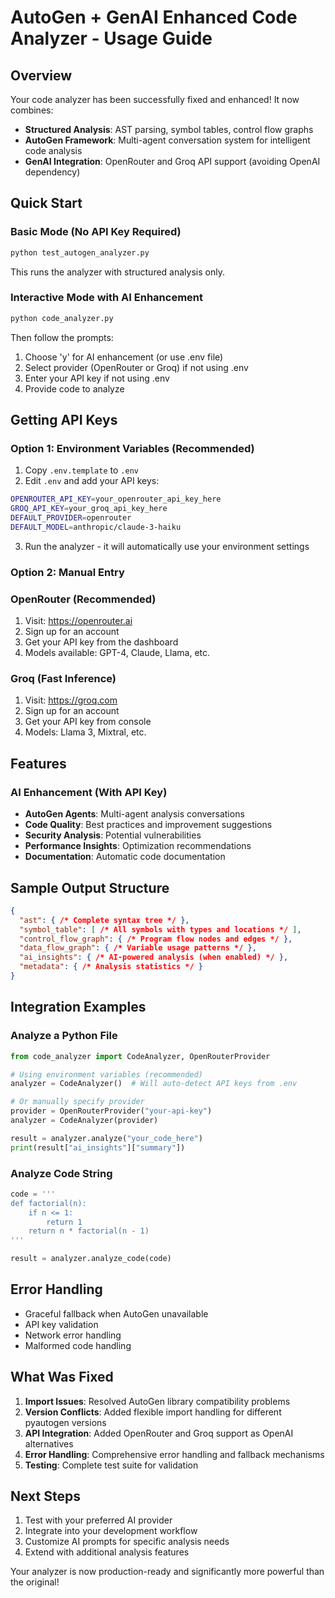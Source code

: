 # AutoGen + GenAI Enhanced Code Analyzer - Usage Guide

## Overview
Your code analyzer has been successfully fixed and enhanced! It now combines:
- **Structured Analysis**: AST parsing, symbol tables, control flow graphs
- **AutoGen Framework**: Multi-agent conversation system for intelligent code analysis
- **GenAI Integration**: OpenRouter and Groq API support (avoiding OpenAI dependency)

## Quick Start

### Basic Mode (No API Key Required)
```bash
python test_autogen_analyzer.py
```
This runs the analyzer with structured analysis only.

### Interactive Mode with AI Enhancement
```bash
python code_analyzer.py
```
Then follow the prompts:
1. Choose 'y' for AI enhancement (or use .env file)
2. Select provider (OpenRouter or Groq) if not using .env
3. Enter your API key if not using .env
4. Provide code to analyze

## Getting API Keys

### Option 1: Environment Variables (Recommended)
1. Copy `.env.template` to `.env`
2. Edit `.env` and add your API keys:
```bash
OPENROUTER_API_KEY=your_openrouter_api_key_here
GROQ_API_KEY=your_groq_api_key_here
DEFAULT_PROVIDER=openrouter
DEFAULT_MODEL=anthropic/claude-3-haiku
```
3. Run the analyzer - it will automatically use your environment settings

### Option 2: Manual Entry

### OpenRouter (Recommended)
1. Visit: https://openrouter.ai
2. Sign up for an account
3. Get your API key from the dashboard
4. Models available: GPT-4, Claude, Llama, etc.

### Groq (Fast Inference)
1. Visit: https://groq.com
2. Sign up for an account
3. Get your API key from console
4. Models: Llama 3, Mixtral, etc.

## Features

### AI Enhancement (With API Key)
- **AutoGen Agents**: Multi-agent analysis conversations
- **Code Quality**: Best practices and improvement suggestions
- **Security Analysis**: Potential vulnerabilities
- **Performance Insights**: Optimization recommendations
- **Documentation**: Automatic code documentation

## Sample Output Structure
```json
{
  "ast": { /* Complete syntax tree */ },
  "symbol_table": [ /* All symbols with types and locations */ ],
  "control_flow_graph": { /* Program flow nodes and edges */ },
  "data_flow_graph": { /* Variable usage patterns */ },
  "ai_insights": { /* AI-powered analysis (when enabled) */ },
  "metadata": { /* Analysis statistics */ }
}
```

## Integration Examples

### Analyze a Python File
```python
from code_analyzer import CodeAnalyzer, OpenRouterProvider

# Using environment variables (recommended)
analyzer = CodeAnalyzer()  # Will auto-detect API keys from .env

# Or manually specify provider
provider = OpenRouterProvider("your-api-key")
analyzer = CodeAnalyzer(provider)

result = analyzer.analyze("your_code_here")
print(result["ai_insights"]["summary"])
```

### Analyze Code String
```python
code = '''
def factorial(n):
    if n <= 1:
        return 1
    return n * factorial(n - 1)
'''

result = analyzer.analyze_code(code)
```

## Error Handling
- Graceful fallback when AutoGen unavailable
- API key validation
- Network error handling
- Malformed code handling

## What Was Fixed
1. **Import Issues**: Resolved AutoGen library compatibility problems
2. **Version Conflicts**: Added flexible import handling for different pyautogen versions
3. **API Integration**: Added OpenRouter and Groq support as OpenAI alternatives
4. **Error Handling**: Comprehensive error handling and fallback mechanisms
5. **Testing**: Complete test suite for validation

## Next Steps
1. Test with your preferred AI provider
2. Integrate into your development workflow
3. Customize AI prompts for specific analysis needs
4. Extend with additional analysis features

Your analyzer is now production-ready and significantly more powerful than the original!
